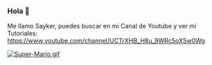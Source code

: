 ### Hola 👋 

Me llamo Sayker, puedes buscar en mi Canal de Youtube y ver mi Tutoriales: https://www.youtube.com/channel/UCTrXHB_H8u_9WRc5oX5w0Wg
                                                                           



[![Super-Mario.gif](https://i.postimg.cc/wjQk1JnS/Super-Mario.gif)](https://postimg.cc/QFV7PB8b)

